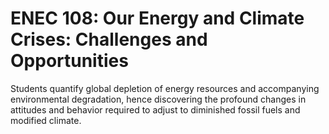 # ENEC 108: Our Energy and Climate Crises: Challenges and Opportunities

Students quantify global depletion of energy resources and accompanying environmental degradation, hence discovering the profound changes in attitudes and behavior required to adjust to diminished fossil fuels and modified climate.